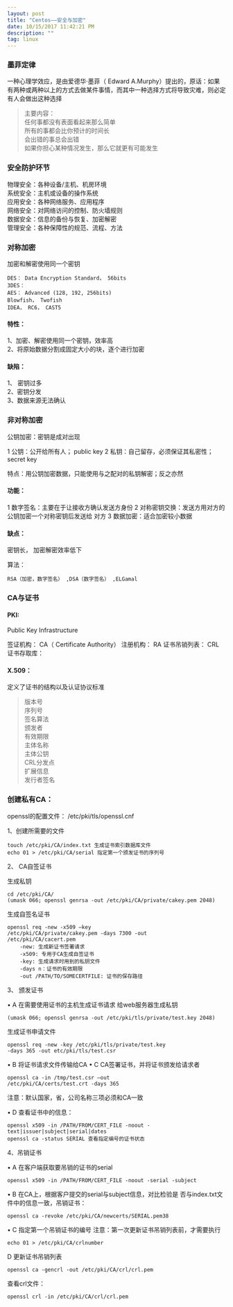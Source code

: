 ```yaml
---
layout: post
title: "Centos——安全与加密"
date: 10/15/2017 11:42:21 PM  
description: ""
tag: linux
--- 
```


### 墨菲定律 ###   

一种心理学效应，是由爱德华·墨菲（ Edward A.Murphy）提出的，原话：如果有两种或两种以上的方式去做某件事情，而其中一种选择方式将导致灾难，则必定有人会做出这种选择

> 主要内容：   
 任何事都没有表面看起来那么简单  
 所有的事都会比你预计的时间长  
 会出错的事总会出错  
 如果你担心某种情况发生，那么它就更有可能发生  

### 安全防护环节 ###

物理安全：各种设备/主机、机房环境  
系统安全：主机或设备的操作系统  
应用安全：各种网络服务、应用程序  
网络安全：对网络访问的控制、防火墙规则  
数据安全：信息的备份与恢复、加密解密  
管理安全：各种保障性的规范、流程、方法  

### 对称加密 ###  

加密和解密使用同一个密钥
	
	DES： Data Encryption Standard， 56bits  
	3DES：  
	AES： Advanced (128, 192, 256bits)  
	Blowfish， Twofish  
	IDEA， RC6， CAST5  

#### 特性： ####  
1、加密、解密使用同一个密钥，效率高  
2、将原始数据分割成固定大小的块，逐个进行加密   
#### 缺陷： ####  
1、 密钥过多  
2、密钥分发  
3、数据来源无法确认  

### 非对称加密 ###

公钥加密：密钥是成对出现

1 公钥：公开给所有人； public key
2 私钥：自己留存，必须保证其私密性； secret key

 特点：用公钥加密数据，只能使用与之配对的私钥解密；反之亦然

#### 功能： ####

1 数字签名：主要在于让接收方确认发送方身份
2 对称密钥交换：发送方用对方的公钥加密一个对称密钥后发送给
对方
3 数据加密：适合加密较小数据
####  缺点： ####   
密钥长， 加密解密效率低下
 
算法：
		
	RSA（加密，数字签名） ,DSA（数字签名） ,ELGamal

### CA与证书 ###

#### PKI: ####   
Public Key Infrastructure

签证机构： CA（ Certificate Authority）
注册机构： RA
证书吊销列表： CRL
证书存取库：

#### X.509： ####  
定义了证书的结构以及认证协议标准

> 版本号  
序列号  
签名算法  
颁发者  
有效期限  
主体名称  
主体公钥  
CRL分发点  
扩展信息  
发行者签名  

### 创建私有CA： ###

openssl的配置文件： /etc/pki/tls/openssl.cnf

 1、创建所需要的文件

	touch /etc/pki/CA/index.txt 生成证书索引数据库文件   
	echo 01 > /etc/pki/CA/serial 指定第一个颁发证书的序列号

 2、 CA自签证书

生成私钥

	cd /etc/pki/CA/  
	(umask 066; openssl genrsa -out /etc/pki/CA/private/cakey.pem 2048)

生成自签名证书

	openssl req -new -x509 –key    
	/etc/pki/CA/private/cakey.pem -days 7300 -out  
	/etc/pki/CA/cacert.pem  
		-new: 生成新证书签署请求  
		-x509: 专用于CA生成自签证书  
		-key: 生成请求时用到的私钥文件  
		-days n：证书的有效期限  
		-out /PATH/TO/SOMECERTFILE: 证书的保存路径  

 3、 颁发证书

• A 在需要使用证书的主机生成证书请求
给web服务器生成私钥

	(umask 066; openssl genrsa -out /etc/pki/tls/private/test.key 2048)

生成证书申请文件

	openssl req -new -key /etc/pki/tls/private/test.key  
	-days 365 -out etc/pki/tls/test.csr  

• B 将证书请求文件传输给CA
• C CA签署证书，并将证书颁发给请求者

	openssl ca -in /tmp/test.csr –out   
	/etc/pki/CA/certs/test.crt -days 365
  
注意：默认国家，省，公司名称三项必须和CA一致

• D 查看证书中的信息：

	openssl x509 -in /PATH/FROM/CERT_FILE -noout -text|issuer|subject|serial|dates  
	openssl ca -status SERIAL 查看指定编号的证书状态

 4、吊销证书

• A 在客户端获取要吊销的证书的serial
	
	openssl x509 -in /PATH/FROM/CERT_FILE -noout -serial -subject

• B 在CA上，根据客户提交的serial与subject信息，对比检验是
否与index.txt文件中的信息一致，吊销证书：
	
	openssl ca -revoke /etc/pki/CA/newcerts/SERIAL.pem38

• C 指定第一个吊销证书的编号
注意：第一次更新证书吊销列表前，才需要执行

	echo 01 > /etc/pki/CA/crlnumber

 D 更新证书吊销列表
	
	openssl ca -gencrl -out /etc/pki/CA/crl/crl.pem

查看crl文件：
	
	openssl crl -in /etc/pki/CA/crl/crl.pem